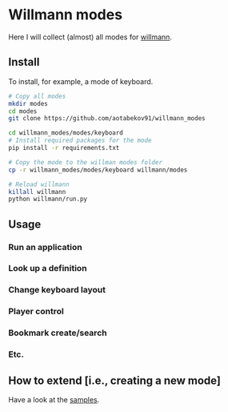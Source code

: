 # Willmann modes

Here I will collect (almost) all modes for [willmann](https://github.com/aotabekov91/willmann).

## Install

To install, for example, a mode of keyboard.

```bash
# Copy all modes
mkdir modes
cd modes
git clone https://github.com/aotabekov91/willmann_modes

cd willmann_modes/modes/keyboard
# Install required packages for the mode
pip install -r requirements.txt

# Copy the mode to the willman modes folder
cp -r willmann_modes/modes/keyboard willmann/modes

# Reload willmann
killall willmann
python willmann/run.py
```

## Usage

### Run an application

### Look up a definition 

### Change keyboard layout

### Player control

### Bookmark create/search

### Etc.

## How to extend [i.e., creating a new mode]

Have a look at the [samples](https://github.com/aotabekov91/willmann/samples).
